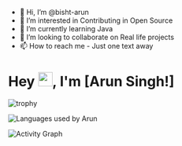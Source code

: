 - 👋 Hi, I’m @bisht-arun
- 👀 I’m interested in Contributing in Open Source
- 🌱 I’m currently learning Java
- 💞️ I’m looking to collaborate on Real life projects
- 📫 How to reach me - Just one text away



# Hey <img src="https://github.com/TheDudeThatCode/TheDudeThatCode/blob/master/Assets/Hi.gif" width="29px">, I'm [Arun Singh!]

![trophy](https://github-profile-trophy.vercel.app/?username=bisht-arun)

![Languages used by Arun](https://github-readme-stats.vercel.app/api/top-langs/?username=bisht-arun&hide_border=true&langs_count=10&layout=compact)


<!-- ![Typing SVG](https://readme-typing-svg.herokuapp.com?font=Calibri&size=30&color=68F72F&duration=3000&center=true&width=446&lines=My+Name+is+Arun+Singh) -->

![Activity Graph](https://activity-graph.herokuapp.com/graph?username=bisht-arun&theme=react-dark)



<!---
bisht-arun/bisht-arun is a ✨ special ✨ repository because its `README.md` (this file) appears on your GitHub profile.
You can click the Preview link to take a look at your changes.
--->
